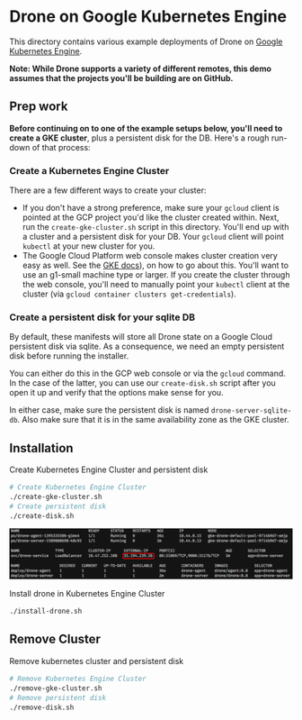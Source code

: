 # Drone on Google Kubernetes Engine

This directory contains various example deployments of Drone on [Google Kubernetes Engine](https://cloud.google.com/kubernetes-engine/).

**Note: While Drone supports a variety of different remotes, this demo assumes
that the projects you'll be building are on GitHub.**

## Prep work

**Before continuing on to one of the example setups below, you'll need to create a GKE cluster**, plus a persistent disk for the DB. Here's a rough run-down of that process:

### Create a Kubernetes Engine Cluster

There are a few different ways to create your cluster:

* If you don't have a strong preference, make sure your `gcloud` client is pointed at the GCP project you'd like the cluster created within. Next, run the `create-gke-cluster.sh` script in this directory. You'll end up with a cluster and a persistent disk for your DB. Your `gcloud` client will point `kubectl` at your new cluster for you.
* The Google Cloud Platform web console makes cluster creation very easy as well. See the [GKE docs](https://cloud.google.com/kubernetes-engine/docs/quickstart)), on how to go about this. You'll want to use an g1-small machine type or larger. If you create the cluster through the web console, you'll need to manually point your `kubectl` client at the cluster (via `gcloud container clusters get-credentials`).

### Create a persistent disk for your sqlite DB

By default, these manifests will store all Drone state on a Google Cloud persistent disk via sqlite. As a consequence, we need an empty persistent disk before running the installer.

You can either do this in the GCP web console or via the `gcloud` command. In the case of the latter, you can use our `create-disk.sh` script after you open it up and verify that the options make sense for you.

In either case, make sure the persistent disk is named `drone-server-sqlite-db`. Also make sure that it is in the same availability zone as the GKE cluster.

## Installation

Create Kubernetes Engine Cluster and persistent disk

```sh
# Create Kubernetes Engine Cluster
./create-gke-cluster.sh
# Create persistent disk
./create-disk.sh
```

![Kubernetes Engine](./images/gke.png)

Install drone in Kubernetes Engine Cluster

```sh
./install-drone.sh
```

## Remove Cluster

Remove kubernetes cluster and persistent disk

```sh
# Remove Kubernetes Engine Cluster
./remove-gke-cluster.sh
# Remove persistent disk
./remove-disk.sh
```
